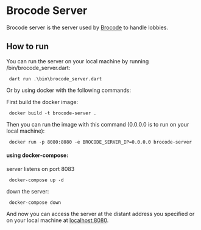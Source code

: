 # Brocode Server

Brocode server is the server used by [Brocode](https://github.com/AdrienDhmx/Brocode) to handle lobbies.

## How to run

You can run the server on your local machine by running /bin/brocode_server.dart: 

```shell
 dart run .\bin\brocode_server.dart
```

Or by using docker with the following commands:

First build the docker image:
```shell  
 docker build -t brocode-server .  
```  

Then you can run the image with this command (0.0.0.0 is to run on your local machine):

```shell
 docker run -p 8080:8080 -e BROCODE_SERVER_IP=0.0.0.0 brocode-server  
```

#### using docker-compose:
server listens on port 8083

```shell
 docker-compose up -d
```

down the server:

```shell
 docker-compose down
```


And now you can access the server at the distant address you specified or on your local machine at [localhost:8080](http://localhost:8080/).